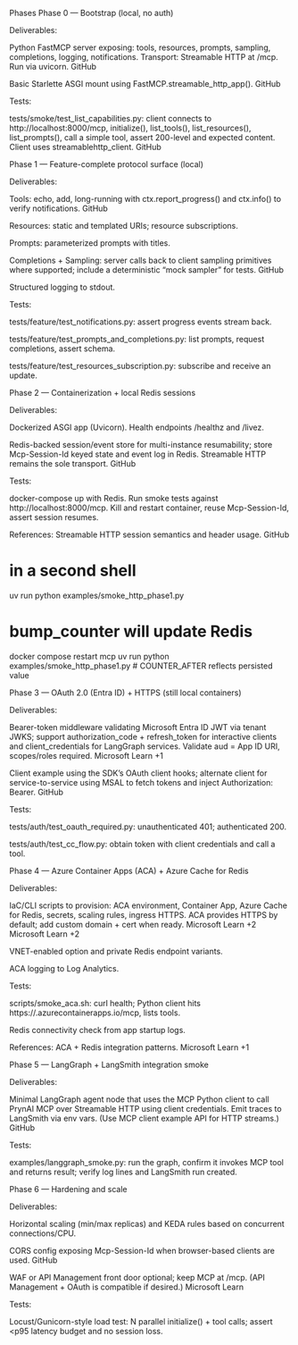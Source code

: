 Phases
Phase 0 — Bootstrap (local, no auth)

Deliverables:

Python FastMCP server exposing: tools, resources, prompts, sampling, completions, logging, notifications. Transport: Streamable HTTP at /mcp. Run via uvicorn. 
GitHub

Basic Starlette ASGI mount using FastMCP.streamable_http_app(). 
GitHub

Tests:

tests/smoke/test_list_capabilities.py: client connects to http://localhost:8000/mcp, initialize(), list_tools(), list_resources(), list_prompts(), call a simple tool, assert 200-level and expected content. Client uses streamablehttp_client. 
GitHub

Phase 1 — Feature-complete protocol surface (local)

Deliverables:

Tools: echo, add, long-running with ctx.report_progress() and ctx.info() to verify notifications. 
GitHub

Resources: static and templated URIs; resource subscriptions.

Prompts: parameterized prompts with titles.

Completions + Sampling: server calls back to client sampling primitives where supported; include a deterministic “mock sampler” for tests. 
GitHub

Structured logging to stdout.

Tests:

tests/feature/test_notifications.py: assert progress events stream back.

tests/feature/test_prompts_and_completions.py: list prompts, request completions, assert schema.

tests/feature/test_resources_subscription.py: subscribe and receive an update.

Phase 2 — Containerization + local Redis sessions

Deliverables:

Dockerized ASGI app (Uvicorn). Health endpoints /healthz and /livez.

Redis-backed session/event store for multi-instance resumability; store Mcp-Session-Id keyed state and event log in Redis. Streamable HTTP remains the sole transport. 
GitHub

Tests:

docker-compose up with Redis. Run smoke tests against http://localhost:8000/mcp. Kill and restart container, reuse Mcp-Session-Id, assert session resumes.

References: Streamable HTTP session semantics and header usage. 
GitHub


# in a second shell
uv run python examples/smoke_http_phase1.py
# bump_counter will update Redis
docker compose restart mcp
uv run python examples/smoke_http_phase1.py  # COUNTER_AFTER reflects persisted value

Phase 3 — OAuth 2.0 (Entra ID) + HTTPS (still local containers)

Deliverables:

Bearer-token middleware validating Microsoft Entra ID JWT via tenant JWKS; support authorization_code + refresh_token for interactive clients and client_credentials for LangGraph services. Validate aud = App ID URI, scopes/roles required. 
Microsoft Learn
+1

Client example using the SDK’s OAuth client hooks; alternate client for service-to-service using MSAL to fetch tokens and inject Authorization: Bearer. 
GitHub

Tests:

tests/auth/test_oauth_required.py: unauthenticated 401; authenticated 200.

tests/auth/test_cc_flow.py: obtain token with client credentials and call a tool.

Phase 4 — Azure Container Apps (ACA) + Azure Cache for Redis

Deliverables:

IaC/CLI scripts to provision: ACA environment, Container App, Azure Cache for Redis, secrets, scaling rules, ingress HTTPS. ACA provides HTTPS by default; add custom domain + cert when ready. 
Microsoft Learn
+2
Microsoft Learn
+2

VNET-enabled option and private Redis endpoint variants.

ACA logging to Log Analytics.

Tests:

scripts/smoke_aca.sh: curl health; Python client hits https://<app>.azurecontainerapps.io/mcp, lists tools.

Redis connectivity check from app startup logs.

References: ACA + Redis integration patterns. 
Microsoft Learn
+1

Phase 5 — LangGraph + LangSmith integration smoke

Deliverables:

Minimal LangGraph agent node that uses the MCP Python client to call PrynAI MCP over Streamable HTTP using client credentials. Emit traces to LangSmith via env vars. (Use MCP client example API for HTTP streams.) 
GitHub

Tests:

examples/langgraph_smoke.py: run the graph, confirm it invokes MCP tool and returns result; verify log lines and LangSmith run created.

Phase 6 — Hardening and scale

Deliverables:

Horizontal scaling (min/max replicas) and KEDA rules based on concurrent connections/CPU.

CORS config exposing Mcp-Session-Id when browser-based clients are used. 
GitHub

WAF or API Management front door optional; keep MCP at /mcp. (API Management + OAuth is compatible if desired.) 
Microsoft Learn

Tests:

Locust/Gunicorn-style load test: N parallel initialize() + tool calls; assert <p95 latency budget and no session loss.